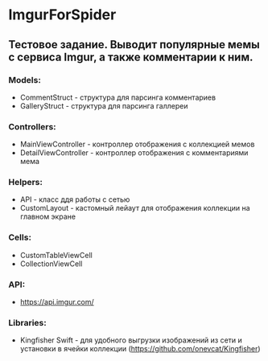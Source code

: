 # ImgurForSpider

Тестовое задание. Выводит популярные мемы с сервиса Imgur, а также комментарии к ним.
---

### Models:
- CommentStruct - структура для парсинга комментариев
- GalleryStruct - структура для парсинга галлереи

### Controllers:
- MainViewController - контроллер отображения с коллекцией мемов
- DetailViewController - контроллер отображения с комментариями мема

### Helpers:
- API - класс ддя работы с сетью
- CustomLayout - кастомный лейаут для отображения коллекции на главном экране

### Cells:
- CustomTableViewCell
- CollectionViewCell

### API:
- https://api.imgur.com/

### Libraries:
- Kingfisher Swift - для удобного выгрузки изображений из сети и установки в ячейки коллекции (https://github.com/onevcat/Kingfisher)
